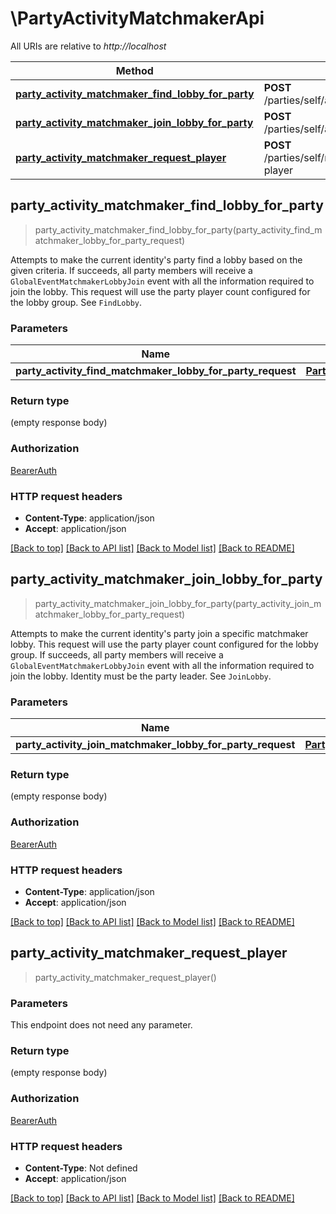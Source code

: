 # \PartyActivityMatchmakerApi

All URIs are relative to *http://localhost*

Method | HTTP request | Description
------------- | ------------- | -------------
[**party_activity_matchmaker_find_lobby_for_party**](PartyActivityMatchmakerApi.md#party_activity_matchmaker_find_lobby_for_party) | **POST** /parties/self/activity/matchmaker/lobbies/find | 
[**party_activity_matchmaker_join_lobby_for_party**](PartyActivityMatchmakerApi.md#party_activity_matchmaker_join_lobby_for_party) | **POST** /parties/self/activity/matchmaker/lobbies/join | 
[**party_activity_matchmaker_request_player**](PartyActivityMatchmakerApi.md#party_activity_matchmaker_request_player) | **POST** /parties/self/members/self/matchmaker/request-player | 



## party_activity_matchmaker_find_lobby_for_party

> party_activity_matchmaker_find_lobby_for_party(party_activity_find_matchmaker_lobby_for_party_request)


Attempts to make the current identity's party find a lobby based on the given criteria. If succeeds, all party members will receive a `GlobalEventMatchmakerLobbyJoin` event with all the information required to join the lobby. This request will use the party player count configured for the lobby group. See `FindLobby`.

### Parameters


Name | Type | Description  | Required | Notes
------------- | ------------- | ------------- | ------------- | -------------
**party_activity_find_matchmaker_lobby_for_party_request** | [**PartyActivityFindMatchmakerLobbyForPartyRequest**](PartyActivityFindMatchmakerLobbyForPartyRequest.md) |  | [required] |

### Return type

 (empty response body)

### Authorization

[BearerAuth](../README.md#BearerAuth)

### HTTP request headers

- **Content-Type**: application/json
- **Accept**: application/json

[[Back to top]](#) [[Back to API list]](../README.md#documentation-for-api-endpoints) [[Back to Model list]](../README.md#documentation-for-models) [[Back to README]](../README.md)


## party_activity_matchmaker_join_lobby_for_party

> party_activity_matchmaker_join_lobby_for_party(party_activity_join_matchmaker_lobby_for_party_request)


Attempts to make the current identity's party join a specific matchmaker lobby. This request will use the party player count configured for the lobby group. If succeeds, all party members will receive a `GlobalEventMatchmakerLobbyJoin` event with all the information required to join the lobby. Identity must be the party leader. See `JoinLobby`.

### Parameters


Name | Type | Description  | Required | Notes
------------- | ------------- | ------------- | ------------- | -------------
**party_activity_join_matchmaker_lobby_for_party_request** | [**PartyActivityJoinMatchmakerLobbyForPartyRequest**](PartyActivityJoinMatchmakerLobbyForPartyRequest.md) |  | [required] |

### Return type

 (empty response body)

### Authorization

[BearerAuth](../README.md#BearerAuth)

### HTTP request headers

- **Content-Type**: application/json
- **Accept**: application/json

[[Back to top]](#) [[Back to API list]](../README.md#documentation-for-api-endpoints) [[Back to Model list]](../README.md#documentation-for-models) [[Back to README]](../README.md)


## party_activity_matchmaker_request_player

> party_activity_matchmaker_request_player()


### Parameters

This endpoint does not need any parameter.

### Return type

 (empty response body)

### Authorization

[BearerAuth](../README.md#BearerAuth)

### HTTP request headers

- **Content-Type**: Not defined
- **Accept**: application/json

[[Back to top]](#) [[Back to API list]](../README.md#documentation-for-api-endpoints) [[Back to Model list]](../README.md#documentation-for-models) [[Back to README]](../README.md)


